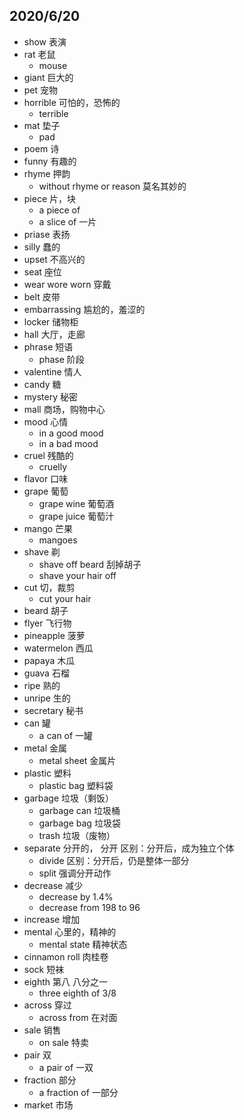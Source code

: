 ## 2020/6/20
- show 表演
- rat 老鼠
	- mouse 
- giant 巨大的
- pet 宠物
- horrible 可怕的，恐怖的
	- terrible
- mat 垫子
	- pad
- poem 诗
- funny 有趣的
- rhyme 押韵
	- without rhyme or reason 莫名其妙的
- piece 片，块
	- a piece of 
	- a slice of 一片
- priase 表扬
- silly 蠢的
- upset 不高兴的
- seat 座位
- wear wore worn 穿戴
- belt 皮带
- embarrassing 尴尬的，羞涩的
- locker 储物柜
- hall 大厅，走廊
- phrase 短语
	- phase 阶段
- valentine 情人
- candy 糖
- mystery 秘密
- mall 商场，购物中心
- mood 心情
	- in a good mood
	- in a bad mood
- cruel 残酷的
	- cruelly
- flavor 口味
- grape 葡萄
	- grape wine 葡萄酒
	- grape juice 葡萄汁
- mango 芒果
	- mangoes
- shave 剃
	- shave off beard 刮掉胡子
	- shave your hair off
- cut 切，裁剪
    - cut your hair
- beard 胡子
- flyer 飞行物
- pineapple 菠萝
- watermelon 西瓜
- papaya 木瓜
- guava 石榴
- ripe 熟的
- unripe 生的
- secretary 秘书
- can 罐
	- a can of 一罐
- metal 金属
	- metal sheet 金属片
- plastic 塑料
	- plastic bag 塑料袋
- garbage 垃圾（剩饭）
	- garbage can 垃圾桶
	- garbage bag 垃圾袋
	- trash 垃圾（废物）
- separate 分开的， 分开 区别：分开后，成为独立个体
	- divide 区别：分开后，仍是整体一部分
	- split 强调分开动作
- decrease 减少
	- decrease by 1.4% 
	- decrease from 198 to 96
- increase 增加
- mental 心里的，精神的
	- mental state 精神状态
- cinnamon roll 肉桂卷
- sock 短袜
- eighth 第八 八分之一
	- three eighth of 3/8
- across 穿过
	- across from 在对面
- sale 销售
	- on sale 特卖
- pair 双
	- a pair of 一双
- fraction 部分
	- a fraction of 一部分
- market 市场